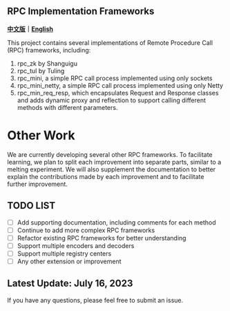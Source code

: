 ## RPC Implementation Frameworks
**[中文版](READMEChina.md)｜[English](README.md)**

This project contains several implementations of Remote 
Procedure Call (RPC) frameworks, including:

1. rpc_zk by Shanguigu
2. rpc_tul by Tuling
3. rpc_mini, a simple RPC call process implemented using only sockets
4. rpc_mini_netty, a simple RPC call process implemented using only Netty
5. rpc_min_req_resp, which encapsulates Request and Response classes and adds dynamic proxy and reflection to support calling different methods with different parameters.

# Other Work
We are currently developing several other RPC frameworks.
To facilitate learning, we plan to split each improvement 
into separate parts, similar to a melting experiment. 
We will also supplement the documentation to better explain 
the contributions made by each improvement and to facilitate 
further improvement.

## TODO LIST

- [ ] Add supporting documentation, including comments for each method
- [ ] Continue to add more complex RPC frameworks
- [ ] Refactor existing RPC frameworks for better understanding
- [ ] Support multiple encoders and decoders
- [ ] Support multiple registry centers
- [ ] Any other extension or improvement

## Latest Update: July 16, 2023

If you have any questions, please feel free to submit an issue.
